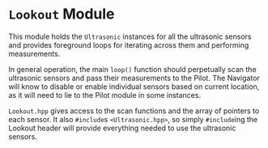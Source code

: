 # `Lookout` Module

This module holds the `Ultrasonic` instances for all the ultrasonic sensors and
provides foreground loops for iterating across them and performing measurements.

In general operation, the main `loop()` function should perpetually scan the
ultrasonic sensors and pass their measurements to the Pilot. The Navigator will
know to disable or enable individual sensors based on current location, as it
will need to lie to the Pilot module in some instances.

`Lookout.hpp` gives access to the scan functions and the array of pointers to
each sensor. It also `#include`s `<Ultrasonic.hpp>`, so simply `#include`ing
the Lookout header will provide everything needed to use the ultrasonic sensors.
